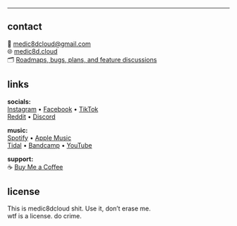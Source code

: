 ---

## contact  
📩 medic8dcloud@gmail.com  
🌐 [medic8d.cloud](https://medic8d.cloud)  
🗂 [Roadmaps, bugs, plans, and feature discussions](https://github.com/medic8dcloud/medic8dcloud/discussions)

## links  
**socials:**  
[Instagram](https://instagram.com/medic8dcloud) • [Facebook](https://facebook.com/medic8dcloud) • [TikTok](https://tiktok.com/@medic8dcloud)  
[Reddit](https://reddit.com/u/medic8d_cloud) • [Discord](https://discord.com/invite/gmzEqAFmEZ)

**music:**  
[Spotify](https://open.spotify.com/artist/your-id-here) • [Apple Music](https://music.apple.com/profile/your-id-here)  
[Tidal](https://tidal.com/browse/artist/your-id-here) • [Bandcamp](https://medic8dcloud.bandcamp.com) • [YouTube](https://www.youtube.com/@medic8dcloud)

**support:**  
☕ [Buy Me a Coffee](https://buymeacoffee.com/medic8dcloud)

## license  
This is medic8dcloud shit. Use it, don’t erase me.  
wtf is a license. do crime.

